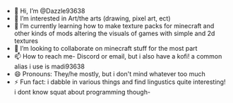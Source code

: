 - 👋 Hi, I’m @Dazzle93638
- 👀 I’m interested in Art/the arts (drawing, pixel art, ect)
- 🌱 I’m currently learning how to make texture packs for minecraft and other kinds of mods altering the visuals of games with simple and 2d textures
- 💞️ I’m looking to collaborate on minecraft stuff for the most part
- 📫 How to reach me- Discord or email, but i also have a kofi! a common alias i use is madi93638
- 😄 Pronouns: They/he mostly, but i don't mind whatever too much
- ⚡ Fun fact: i dabble in various things and find lingustics quite interesting! i dont know squat about programming though-

<!---
Dazzle93638/Dazzle93638 is a ✨ special ✨ repository because its `README.md` (this file) appears on your GitHub profile.
You can click the Preview link to take a look at your changes.
--->
